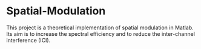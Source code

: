 # Spatial-Modulation

This project is a theoretical  implementation of spatial modulation in Matlab. Its aim is to increase the spectral efficiency and to reduce the inter-channel interference (ICI).
